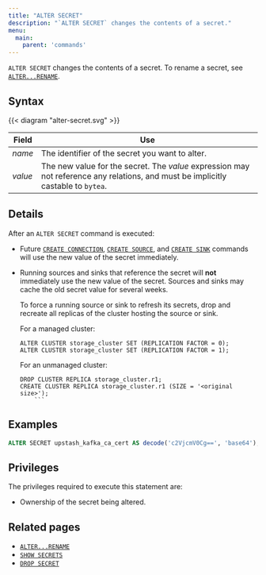 ```yaml
---
title: "ALTER SECRET"
description: "`ALTER SECRET` changes the contents of a secret."
menu:
  main:
    parent: 'commands'
---
```


`ALTER SECRET` changes the contents of a secret. To rename a secret, see [`ALTER...RENAME`](/sql/alter-rename/).

## Syntax

{{< diagram "alter-secret.svg" >}}

Field | Use
------|-----
_name_ | The identifier of the secret you want to alter.
_value_ | The new value for the secret. The _value_ expression may not reference any relations, and must be implicitly castable to `bytea`.

## Details

After an `ALTER SECRET` command is executed:

  * Future [`CREATE CONNECTION`], [`CREATE SOURCE`], and [`CREATE SINK`]
    commands will use the new value of the secret immediately.

  * Running sources and sinks that reference the secret will **not** immediately
    use the new value of the secret. Sources and sinks may cache the old secret
    value for several weeks.

    To force a running source or sink to refresh its secrets, drop and recreate
    all replicas of the cluster hosting the source or sink.

    For a managed cluster:

    ```
    ALTER CLUSTER storage_cluster SET (REPLICATION FACTOR = 0);
    ALTER CLUSTER storage_cluster SET (REPLICATION FACTOR = 1);
    ```

    For an unmanaged cluster:

    ```
    DROP CLUSTER REPLICA storage_cluster.r1;
    CREATE CLUSTER REPLICA storage_cluster.r1 (SIZE = '<original size>');
        ```

## Examples

```sql
ALTER SECRET upstash_kafka_ca_cert AS decode('c2VjcmV0Cg==', 'base64');
```

## Privileges

The privileges required to execute this statement are:

- Ownership of the secret being altered.

## Related pages

- [`ALTER...RENAME`](/sql/alter-rename/)
- [`SHOW SECRETS`](/sql/show-secrets)
- [`DROP SECRET`](/sql/drop-secret)

[`CREATE CONNECTION`]: /sql/create-connection/
[`CREATE SOURCE`]: /sql/create-source
[`CREATE SINK`]: /sql/create-sink
[`ALTER SOURCE`]: /sql/alter-source
[`ALTER SINK`]: /sql/alter-sink
